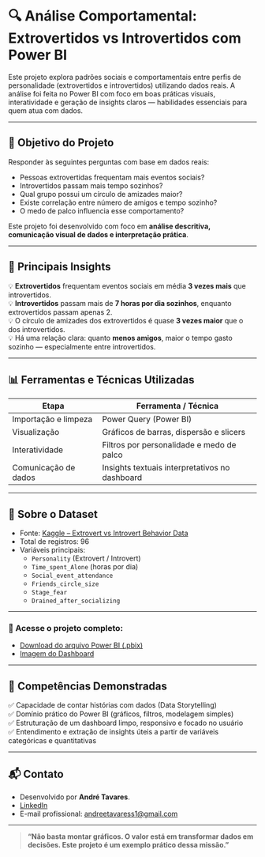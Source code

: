 # 🔍 Análise Comportamental: Extrovertidos vs Introvertidos com Power BI

Este projeto explora padrões sociais e comportamentais entre perfis de personalidade (extrovertidos e introvertidos) utilizando dados reais. A análise foi feita no Power BI com foco em boas práticas visuais, interatividade e geração de insights claros — habilidades essenciais para quem atua com dados.

---

## 🎯 Objetivo do Projeto

Responder às seguintes perguntas com base em dados reais:

- Pessoas extrovertidas frequentam mais eventos sociais?  
- Introvertidos passam mais tempo sozinhos?  
- Qual grupo possui um círculo de amizades maior?  
- Existe correlação entre número de amigos e tempo sozinho?  
- O medo de palco influencia esse comportamento?

Este projeto foi desenvolvido com foco em **análise descritiva, comunicação visual de dados e interpretação prática**.

---

## 🧠 Principais Insights

💡 **Extrovertidos** frequentam eventos sociais em média **3 vezes mais** que introvertidos.  
💡 **Introvertidos** passam mais de **7 horas por dia sozinhos**, enquanto extrovertidos passam apenas 2.  
💡 O círculo de amizades dos extrovertidos é quase **3 vezes maior** que o dos introvertidos.  
💡 Há uma relação clara: quanto **menos amigos**, maior o tempo gasto sozinho — especialmente entre introvertidos.

---

## 📊 Ferramentas e Técnicas Utilizadas

| Etapa                  | Ferramenta / Técnica                  |
|------------------------|----------------------------------------|
| Importação e limpeza   | Power Query (Power BI)                |
| Visualização           | Gráficos de barras, dispersão e slicers |
| Interatividade         | Filtros por personalidade e medo de palco |
| Comunicação de dados   | Insights textuais interpretativos no dashboard |

---

## 🧩 Sobre o Dataset

- Fonte: [Kaggle – Extrovert vs Introvert Behavior Data](https://www.kaggle.com/datasets/rakeshkapilavai/extrovert-vs-introvert-behavior-data)
- Total de registros: 96
- Variáveis principais:
  - `Personality` (Extrovert / Introvert)
  - `Time_spent_Alone` (horas por dia)
  - `Social_event_attendance`
  - `Friends_circle_size`
  - `Stage_fear`
  - `Drained_after_socializing`

---

### 📁 Acesse o projeto completo:

- [Download do arquivo Power BI (.pbix)](./introvertidos-vs-extrovertidos.pbix)
- [Imagem do Dashboard](./dashboard-visao-geral.png)

---

## 🚀 Competências Demonstradas

✅ Capacidade de contar histórias com dados (Data Storytelling)  
✅ Domínio prático do Power BI (gráficos, filtros, modelagem simples)  
✅ Estruturação de um dashboard limpo, responsivo e focado no usuário  
✅ Entendimento e extração de insights úteis a partir de variáveis categóricas e quantitativas

---

## 📬 Contato

- Desenvolvido por **André Tavares**. 
- [LinkedIn](https://www.linkedin.com/in/andre-tavares1)  
- E-mail profissional: andreetavaress1@gmail.com
  
---

> **“Não basta montar gráficos. O valor está em transformar dados em decisões. Este projeto é um exemplo prático dessa missão.”**
